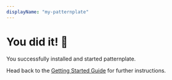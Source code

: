 ```yaml
---
displayName: "my-patternplate"
---
```


# You did it! :tada:

You successfully installed and started patternplate.

Head back to the [Getting Started Guide](https://git.io/vAp5V) for further instructions.